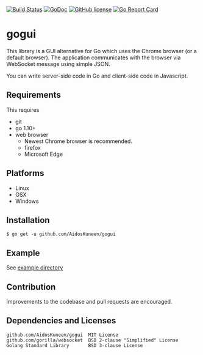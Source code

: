 [![Build Status](https://travis-ci.org/AidosKuneen/gogui.svg?branch=master)](https://travis-ci.org/AidosKuneen/gogui)
[![GoDoc](https://godoc.org/github.com/AidosKuneen/gogui?status.svg)](https://godoc.org/github.com/AidosKuneen/gogui)
[![GitHub license](https://img.shields.io/badge/license-MIT-blue.svg)](https://raw.githubusercontent.com/AidosKuneen/gogui/master/LICENSE)
[![Go Report Card](https://goreportcard.com/badge/github.com/AidosKuneen/gogui)](https://goreportcard.com/report/github.com/AidosKuneen/gogui)

# gogui

This library is a GUI alternative for Go which uses the Chrome browser (or a default browser). 
The application communicates with the browser via WebSocket message using simple JSON.

You can write  server-side code in Go and client-side code in Javascript.

## Requirements

This requires

* git
* go 1.10+
* web browser
	* Newest Chrome browser is recommended.
	* firefox
	* Microsoft Edge

## Platforms

* Linux
* OSX
* Windows

## Installation

    $ go get -u github.com/AidosKuneen/gogui

## Example

See [example directory](https://github.com/AidosKuneen/gogui/tree/master/example)

## Contribution
Improvements to the codebase and pull requests are encouraged.


## Dependencies and Licenses

```
github.com/AidosKuneen/gogui  MIT License
github.com/gorilla/websocket  BSD 2-clause "Simplified" License 
Golang Standard Library       BSD 3-clause License
```